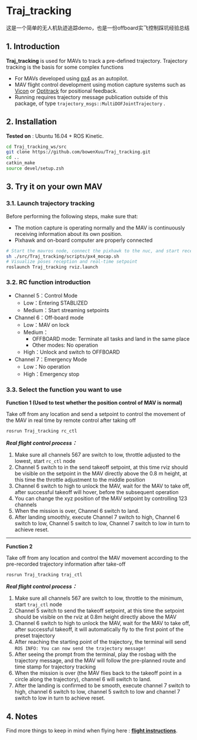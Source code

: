 # Traj_tracking

这是一个简单的无人机轨迹追踪demo，也是一份offboard实飞控制踩坑经验总结
## 1. Introduction
**Traj_tracking** is used for MAVs to track a pre-defined trajectory. Trajectory tracking is the basis for some complex functions
- For MAVs developed using [px4](https://docs.px4.io/main/en/) as an autopilot.
- MAV flight control development using motion capture systems such as [Vicon](https://www.vicon.com/software/tracker/) or [Optitrack](https://optitrack.com/software/motive/) for positional feedback.
- Running requires trajectory message publication outside of this package, of type `trajectory_msgs::MultiDOFJointTrajectory`
.

## 2. Installation
**Tested on** :  Ubuntu 16.04 + ROS Kinetic.

```bash
cd Traj_tracking_ws/src
git clone https://github.com/bowenXuu/Traj_tracking.git
cd ..
catkin_make
source devel/setup.zsh
```

## 3. Try it on your own MAV

### 3.1. Launch trajectory tracking
Before performing the following steps, make sure that:
- The motion capture is operating normally and the MAV is continuously receiving information about its own position.
- Pixhawk and on-board computer are properly connected

```bash
# Start the mavros node, connect the pixhawk to the nuc, and start receiving motion capture poses.
sh ./src/Traj_tracking/scripts/px4_mocap.sh
# Visualize poses reception and real-time setpoint
roslaunch Traj_tracking rviz.launch
```

### 3.2. RC function introduction

- Channel 5：Control Mode
  - Low：Entering STABLIZED
  - Medium：Start streaming setpoints
- Channel 6：Off-board mode
  - Low：MAV on lock
  - Medium：
    - OFFBOARD mode: Terminate all tasks and land in the same place
    - Other modes: No operation
  - High：Unlock and switch to OFFBOARD
- Channel 7：Emergency Mode
  - Low：No operation
  - High：Emergency stop

### 3.3. Select the function you want to use
**Function 1 (Used to test whether the position control of MAV is normal)**

Take off from any location and send a setpoint to control the movement of the MAV in real time by remote control after taking off

```bash
rosrun Traj_tracking rc_ctl
```
***Real flight control process：***
1. Make sure all channels 567 are switch to low, throttle adjusted to the lowest, start `rc_ctl` node
2. Channel 5 switch to in the send takeoff setpoint, at this time rviz should be visible on the setpoint in the MAV directly above the 0.8 m height, at this time the throttle adjustment to the middle position
3. Channel 6 switch to high to unlock the MAV, wait for the MAV to take off, after successful takeoff will hover, before the subsequent operation
4. You can change the xyz position of the MAV setpoint by controlling 123 channels
5. When the mission is over, Channel 6 switch to land.
6. After landing smoothly, execute Channel 7 switch to high, Channel 6 switch to low, Channel 5 switch to low, Channel 7 switch to low in turn to achieve reset.
---
**Function 2**

Take off from any location and control the MAV movement according to the pre-recorded trajectory information after take-off

```bash
rosrun Traj_tracking traj_ctl
```
***Real flight control process：***
1. Make sure all channels 567 are switch to low, throttle to the minimum, start `traj_ctl` node
2. Channel 5 switch to send the takeoff setpoint, at this time the setpoint should be visible on the rviz at 0.8m height directly above the MAV
3. Channel 6 switch to high to unlock the MAV, wait for the MAV to take off, after successful takeoff, it will automatically fly to the first point of the preset trajectory
4. After reaching the starting point of the trajectory, the terminal will send `ROS INFO: You can now send the trajectory message!`
5. After seeing the prompt from the terminal, play the rosbag with the trajectory message, and the MAV will follow the pre-planned route and time stamp for trajectory tracking
6. When the mission is over (the MAV flies back to the takeoff point in a circle along the trajectory), channel 6 will switch to land.
7. After the landing is confirmed to be smooth, execute channel 7 switch to high, channel 6 switch to low, channel 5 switch to low and channel 7 switch to low in turn to achieve reset.

## 4. Notes
Find more things to keep in mind when flying here : **[flight instructions](./doc/NOTE.md)**.